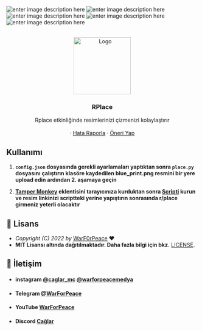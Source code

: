 <div id="top"></div>

![enter image description here](https://img.shields.io/github/contributors/WarF0rPeace/Alika.svg?style=for-the-badge) ![enter image description here](https://img.shields.io/github/forks/WarF0rPeace/Alika.svg?style=for-the-badge) ![enter image description here](https://img.shields.io/github/stars/WarF0rPeace/Alika.svg?style=for-the-badge) ![enter image description here](https://img.shields.io/github/issues/WarF0rPeace/Alika.svg?style=for-the-badge) ![enter image description here](https://img.shields.io/github/license/WarF0rPeace/Alika.svg?style=for-the-badge)

<br />
<div align="center">
  <a href="https://github.com/WarF0rPeace/RPlace">
    <img src="https://i.ibb.co/j3FTTYf/logo.png" alt="Logo" width="150" height="150">
  </a>

  <h3 align="center">RPlace</h3>

  <p align="center">
    Rplace etkinliğinde resimlerinizi çizmenizi kolaylaştırır
    <br />
   <br />
    ·
    <a href="https://github.com/WarF0rPeace/RPlace/issues">Hata Raporla</a>
    ·
    <a href="https://github.com/WarF0rPeace/RPlace/issues">Öneri Yap</a>
  </p>
</div>

## Kullanımı

 1. **`config.json` dosyasında gerekli ayarlamaları yaptıktan sonra `place.py` dosyasını çalıştırın klasöre kaydedilen blue_print.png  resmini bir yere upload edin ardından 2. aşamaya geçin**

 2. **[Tamper Monkey](https://chrome.google.com/webstore/detail/tampermonkey/dhdgffkkebhmkfjojejmpbldmpobfkfo?hl=tr)
    eklentisini tarayıcınıza kurduktan sonra [Scripti](https://greasyfork.org/tr/scripts/442658-rplace) kurun ve resim linkinizi scriptteki yerine yapıştırın sonrasında r/place girmeniz yeterli olacaktır**

 

##   📝 Lisans

  * *Copyright (C) 2022 by* [WarF0rPeace](https://github.com/WarF0rPeace) ❤️️
  * **MIT Lisansı altında dağıtılmaktadır. Daha fazla bilgi için bkz.** [LICENSE](https://github.com/WarF0rPeace/RPlace/blob/main/LICENSE).


##   💬 İletişim

* #### instagram [@caglar_mc](https://instagram.com/caglar_mc)  [@warforpeacemedya](https://instagram.com/warforpeacemedya) 
* #### Telegram [@WarForPeace](https://t.me/WarForPeace)
* #### YouTube [WarForPeace](https://www.youtube.com/c/WarForPeace_YT/)
* #### Discord [Çağlar](https://discord.com/users/771644063207915540)

